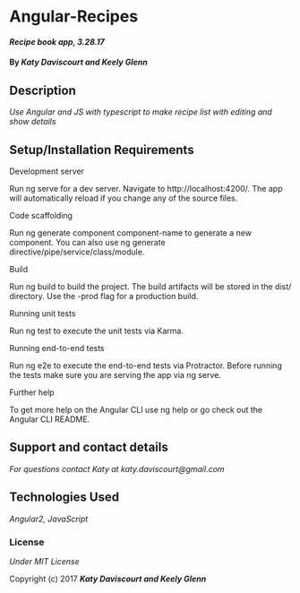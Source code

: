 # Angular-Recipes


#### _Recipe book app, 3.28.17_

#### By _**Katy Daviscourt and Keely Glenn**_

## Description

_Use Angular and JS with typescript to make recipe list with editing and show details_

## Setup/Installation Requirements
Development server

Run ng serve for a dev server. Navigate to http://localhost:4200/. The app will automatically reload if you change any of the source files.

Code scaffolding

Run ng generate component component-name to generate a new component. You can also use ng generate directive/pipe/service/class/module.

Build

Run ng build to build the project. The build artifacts will be stored in the dist/ directory. Use the -prod flag for a production build.

Running unit tests

Run ng test to execute the unit tests via Karma.

Running end-to-end tests

Run ng e2e to execute the end-to-end tests via Protractor. Before running the tests make sure you are serving the app via ng serve.

Further help

To get more help on the Angular CLI use ng help or go check out the Angular CLI README.

## Support and contact details

_For questions contact Katy at katy.daviscourt@gmail.com_

## Technologies Used

_Angular2, JavaScript_

### License

*Under MIT License*

Copyright (c) 2017 **_Katy Daviscourt and Keely Glenn_**
